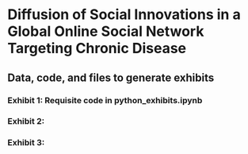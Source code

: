 # Diffusion of Social Innovations in a Global Online Social Network Targeting Chronic Disease
## Data, code, and files to generate exhibits 

### Exhibit 1: Requisite code in python_exhibits.ipynb

### Exhibit 2: 

### Exhibit 3: 
